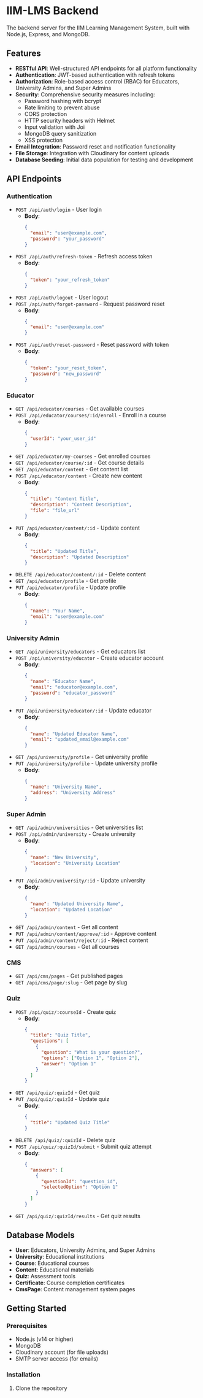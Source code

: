 # IIM-LMS Backend

The backend server for the IIM Learning Management System, built with Node.js, Express, and MongoDB.

## Features

- **RESTful API**: Well-structured API endpoints for all platform functionality
- **Authentication**: JWT-based authentication with refresh tokens
- **Authorization**: Role-based access control (RBAC) for Educators, University Admins, and Super Admins
- **Security**: Comprehensive security measures including:
  - Password hashing with bcrypt
  - Rate limiting to prevent abuse
  - CORS protection
  - HTTP security headers with Helmet
  - Input validation with Joi
  - MongoDB query sanitization
  - XSS protection
- **Email Integration**: Password reset and notification functionality
- **File Storage**: Integration with Cloudinary for content uploads
- **Database Seeding**: Initial data population for testing and development

## API Endpoints

### Authentication
- `POST /api/auth/login` - User login
  - **Body**: 
    ```json
    {
      "email": "user@example.com",
      "password": "your_password"
    }
    ```
- `POST /api/auth/refresh-token` - Refresh access token
  - **Body**: 
    ```json
    {
      "token": "your_refresh_token"
    }
    ```
- `POST /api/auth/logout` - User logout
- `POST /api/auth/forgot-password` - Request password reset
  - **Body**: 
    ```json
    {
      "email": "user@example.com"
    }
    ```
- `POST /api/auth/reset-password` - Reset password with token
  - **Body**: 
    ```json
    {
      "token": "your_reset_token",
      "password": "new_password"
    }
    ```

### Educator
- `GET /api/educator/courses` - Get available courses
- `POST /api/educator/courses/:id/enroll` - Enroll in a course
  - **Body**: 
    ```json
    {
      "userId": "your_user_id"
    }
    ```
- `GET /api/educator/my-courses` - Get enrolled courses
- `GET /api/educator/course/:id` - Get course details
- `GET /api/educator/content` - Get content list
- `POST /api/educator/content` - Create new content
  - **Body**: 
    ```json
    {
      "title": "Content Title",
      "description": "Content Description",
      "file": "file_url"
    }
    ```
- `PUT /api/educator/content/:id` - Update content
  - **Body**: 
    ```json
    {
      "title": "Updated Title",
      "description": "Updated Description"
    }
    ```
- `DELETE /api/educator/content/:id` - Delete content
- `GET /api/educator/profile` - Get profile
- `PUT /api/educator/profile` - Update profile
  - **Body**: 
    ```json
    {
      "name": "Your Name",
      "email": "user@example.com"
    }
    ```

### University Admin
- `GET /api/university/educators` - Get educators list
- `POST /api/university/educator` - Create educator account
  - **Body**: 
    ```json
    {
      "name": "Educator Name",
      "email": "educator@example.com",
      "password": "educator_password"
    }
    ```
- `PUT /api/university/educator/:id` - Update educator
  - **Body**: 
    ```json
    {
      "name": "Updated Educator Name",
      "email": "updated_email@example.com"
    }
    ```
- `GET /api/university/profile` - Get university profile
- `PUT /api/university/profile` - Update university profile
  - **Body**: 
    ```json
    {
      "name": "University Name",
      "address": "University Address"
    }
    ```

### Super Admin
- `GET /api/admin/universities` - Get universities list
- `POST /api/admin/university` - Create university
  - **Body**: 
    ```json
    {
      "name": "New University",
      "location": "University Location"
    }
    ```
- `PUT /api/admin/university/:id` - Update university
  - **Body**: 
    ```json
    {
      "name": "Updated University Name",
      "location": "Updated Location"
    }
    ```
- `GET /api/admin/content` - Get all content
- `PUT /api/admin/content/approve/:id` - Approve content
- `PUT /api/admin/content/reject/:id` - Reject content
- `GET /api/admin/courses` - Get all courses

### CMS
- `GET /api/cms/pages` - Get published pages
- `GET /api/cms/page/:slug` - Get page by slug

### Quiz
- `POST /api/quiz/:courseId` - Create quiz
  - **Body**: 
    ```json
    {
      "title": "Quiz Title",
      "questions": [
        {
          "question": "What is your question?",
          "options": ["Option 1", "Option 2"],
          "answer": "Option 1"
        }
      ]
    }
    ```
- `GET /api/quiz/:quizId` - Get quiz
- `PUT /api/quiz/:quizId` - Update quiz
  - **Body**: 
    ```json
    {
      "title": "Updated Quiz Title"
    }
    ```
- `DELETE /api/quiz/:quizId` - Delete quiz
- `POST /api/quiz/:quizId/submit` - Submit quiz attempt
  - **Body**: 
    ```json
    {
      "answers": [
        {
          "questionId": "question_id",
          "selectedOption": "Option 1"
        }
      ]
    }
    ```
- `GET /api/quiz/:quizId/results` - Get quiz results

## Database Models

- **User**: Educators, University Admins, and Super Admins
- **University**: Educational institutions
- **Course**: Educational courses
- **Content**: Educational materials
- **Quiz**: Assessment tools
- **Certificate**: Course completion certificates
- **CmsPage**: Content management system pages

## Getting Started

### Prerequisites
- Node.js (v14 or higher)
- MongoDB
- Cloudinary account (for file uploads)
- SMTP server access (for emails)

### Installation

1. Clone the repository
